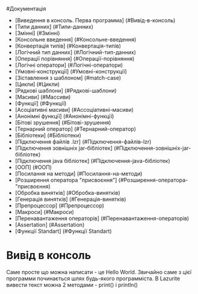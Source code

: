 #Документація
* [Виведення в консоль. Перва программа] (#Вивід-в-консоль)
* [Типи данних] (#Типи-данних)
* [Змінні] (#Змінні)
* [Консольне введення] (#Консольне-введення)
* [Конвертація типів] (#Конвертація-типів)
* [Логічний тип данних] (#Логічний-тип-данних)
* [Операції порівняння] (#Операції-порівняння)
* [Логічні оператори] (#Логічні-оператори)
* [Умовні-конструкції] (#Умовні-конструкції)
* [Зіставлення з шаблоном] (#match-case)
* [Цикли] (#Цикли)
* [Рядкові шаблони] (#Рядкові-шаблони)
* [Масиви] (#Массиви)
* [Функції] (#Функції)
* [Асоціативні масиви] (#Ассоціативні-масиви)
* [Анонімні функції] (#Анонімні-функції)
* [Бітові зрушення] (#Бітові-зрушення)
* [Тернарний оператор] (#Тернарний-оператор)
* [Бібліотеки] (#Бібліотеки)
* [Підключення файлів .lzr] (#Підключення-файлів-lzr)
* [Підключення зовнішніх jar-бібліотек] (#Підключення-зовнішніх-jar-бібліотек)
* [Підключення java бібліотек] (#Підключення-java-бібліотек)
* [ООП] (#ООП)
* [Посилання на методи] (#Посилання-на-методи)
* [Розширення оператора "присвоєння"] (#Розширення-оператора-"присвоєння)
* [Обробка винятків] (#Обробка-винятків)
* [Генерація винятків] (#Генерація-винятків)
* [Препроцессор] (#Препроцессор)
* [Макроси] (#Макроси)
* [Перенавантаження операторів] (#Перенавантаження-операторів)
* [Assertation] (#Assertation)
* [Функції Standart] (#Функції Standart)


# Вивід в консоль 
Саме просте що можна написати - це Hello World. Звичайно саме з цієї программи починається шлях будь-якого программіста. В  Lazurite вивести текст можна 2 методами - print() і println()
